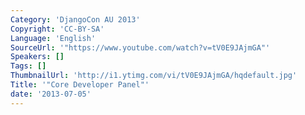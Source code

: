 ```yaml
---
Category: 'DjangoCon AU 2013'
Copyright: 'CC-BY-SA'
Language: 'English'
SourceUrl: '"https://www.youtube.com/watch?v=tV0E9JAjmGA"'
Speakers: []
Tags: []
ThumbnailUrl: 'http://i1.ytimg.com/vi/tV0E9JAjmGA/hqdefault.jpg'
Title: '"Core Developer Panel"'
date: '2013-07-05'
---
```


